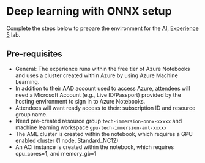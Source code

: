 # Deep learning with ONNX setup

Complete the steps below to prepare the environment for the [AI, Experience 5](../../../ai-exp5/README.md) lab.

## Pre-requisites

- General: The experience runs within the free tier of Azure Notebooks and uses a cluster created within Azure by using Azure Machine Learning.
- In addition to their AAD account used to access Azure, attendees will need a Microsoft Account (e.g., Live ID/Passport) provided by the hosting environment to sign in to Azure Notebooks.
- Attendees will want ready access to their: subscription ID and resource group name.
- Need pre-created resource group `tech-immersion-onnx-xxxxx` and machine learning workspace `gpu-tech-immersion-aml-xxxxx`
- The AML cluster is created within the notebook, which requires a GPU enabled cluster (1 node, Standard_NC12)
- An ACI instance is created within the notebook, which requires cpu_cores=1, and memory_gb=1
